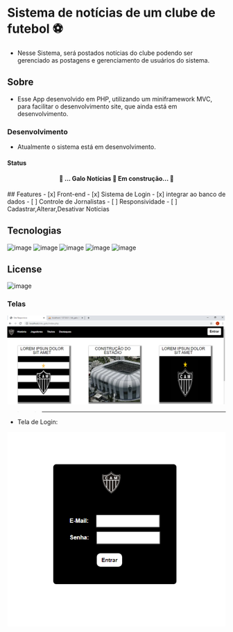 # Sistema de notícias de um clube de futebol :soccer:
 * Nesse Sistema, será postados notícias do clube podendo ser gerenciado as postagens e gerenciamento de usuários do sistema.

 ## Sobre
 * Esse App desenvolvido em PHP, utilizando um miniframework MVC, para facilitar o desenvolvimento
site, que ainda está em desenvolvimento.

###  Desenvolvimento 
*  Atualmente o sistema está em desenvolvimento.
 #### Status
 <h4 align="center"> 
	🚧  ... Galo Notícias 🚀 Em construção...  🚧
</h4>
 ## Features
- [x]  Front-end
- [x]  Sistema de Login
- [x]  integrar ao banco de dados
- [ ]  Controle de Jornalistas
- [ ]  Responsividade
- [ ]  Cadastrar,Alterar,Desativar Notícias


## Tecnologias
![image](https://img.shields.io/badge/PHP-777BB4?style=for-the-badge&logo=php&logoColor=white)
![image](https://img.shields.io/badge/MySQL-00000F?style=for-the-badge&logo=mysql&logoColor=white)
![image](https://img.shields.io/badge/Git-F05032?style=for-the-badge&logo=git&logoColor=white)
![image](https://img.shields.io/badge/HTML5-E34F26?style=for-the-badge&logo=html5&logoColor=white)
![image](https://img.shields.io/badge/CSS3-1572B6?style=for-the-badge&logo=css3&logoColor=white)

## License
![image](https://img.shields.io/github/license/Felipe118/projeto_app_noticias_futebol)

### Telas
![Index da pagina](public/img/index_tela.png/)
>>------------------------------------
* Tela de Login:

![Tela de Login](/public/img/tela_login.png/)

